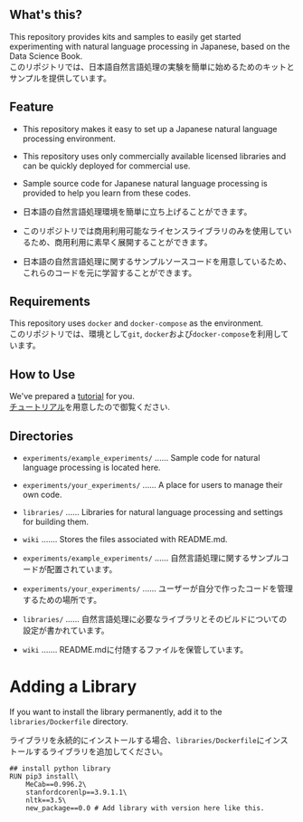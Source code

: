 ## What's this?
This repository provides kits and samples to easily get started experimenting with natural language processing in Japanese, based on the Data Science Book.  
このリポジトリでは、日本語自然言語処理の実験を簡単に始めるためのキットとサンプルを提供しています。  

## Feature
- This repository makes it easy to set up a Japanese natural language processing environment.
- This repository uses only commercially available licensed libraries and can be quickly deployed for commercial use.
- Sample source code for Japanese natural language processing is provided to help you learn from these codes.

- 日本語の自然言語処理環境を簡単に立ち上げることができます。
- このリポジトリでは商用利用可能なライセンスライブラリのみを使用しているため、商用利用に素早く展開することができます。
- 日本語の自然言語処理に関するサンプルソースコードを用意しているため、これらのコードを元に学習することができます。

## Requirements
This repository uses `docker` and `docker-compose` as the environment.  
このリポジトリでは、環境として`git`, `docker`および`docker-compose`を利用しています。  

## How to Use
We've prepared a [tutorial](TUTORIAL.md) for you.  
[チュートリアル](TUTORIAL.md)を用意したので御覧ください.  

## Directories
- `experiments/example_experiments/` ...... Sample code for natural language processing is located here.
- `experiments/your_experiments/` ...... A place for users to manage their own code.
- `libraries/` ...... Libraries for natural language processing and settings for building them.
- `wiki` ....... Stores the files associated with README.md.

- `experiments/example_experiments/` ...... 自然言語処理に関するサンプルコードが配置されています。
- `experiments/your_experiments/` ...... ユーザーが自分で作ったコードを管理するための場所です。
- `libraries/` ...... 自然言語処理に必要なライブラリとそのビルドについての設定が書かれています。
- `wiki` ....... README.mdに付随するファイルを保管しています。

# Adding a Library
If you want to install the library permanently, add it to the `libraries/Dockerfile` directory.

ライブラリを永続的にインストールする場合、`libraries/Dockerfile`にインストールするライブラリを追加してください。

```
## install python library
RUN pip3 install\
    MeCab==0.996.2\
    stanfordcorenlp==3.9.1.1\
    nltk==3.5\
    new_package==0.0 # Add library with version here like this.
```